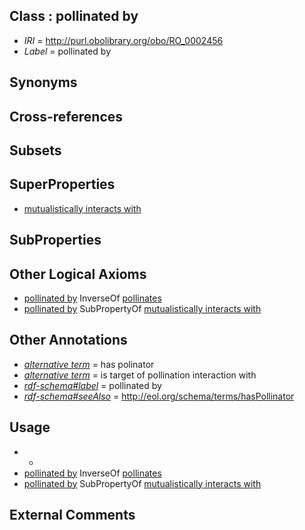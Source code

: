 
## Class : pollinated by

 * *IRI* = http://purl.obolibrary.org/obo/RO_0002456
 * *Label* = pollinated by

## Synonyms


## Cross-references


## Subsets


## SuperProperties

 * [mutualistically interacts with](../../RO/42/RO_0002442.md)

## SubProperties


## Other Logical Axioms

 * [pollinated by](../../RO/56/RO_0002456.md) InverseOf [pollinates](../../RO/55/RO_0002455.md)
 * [pollinated by](../../RO/56/RO_0002456.md) SubPropertyOf [mutualistically interacts with](../../RO/42/RO_0002442.md)

## Other Annotations

 * *[alternative term](../../IAO/18/IAO_0000118.md)* = has polinator
 * *[alternative term](../../IAO/18/IAO_0000118.md)* = is target of pollination interaction with
 * *[rdf-schema#label](../../el/rdf-schema#label.md)* = pollinated by
 * *[rdf-schema#seeAlso](../../so/rdf-schema#seeAlso.md)* = http://eol.org/schema/terms/hasPollinator

## Usage

 * -
 * [pollinated by](../../RO/56/RO_0002456.md) InverseOf [pollinates](../../RO/55/RO_0002455.md)
 * [pollinated by](../../RO/56/RO_0002456.md) SubPropertyOf [mutualistically interacts with](../../RO/42/RO_0002442.md)

## External Comments

